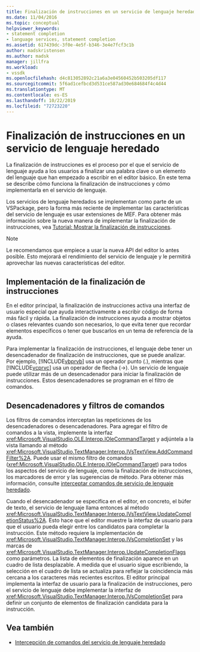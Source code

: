 ```yaml
---
title: Finalización de instrucciones en un servicio de lenguaje heredado | Microsoft Docs
ms.date: 11/04/2016
ms.topic: conceptual
helpviewer_keywords:
- statement completion
- language services, statement completion
ms.assetid: 617439dc-3f0e-4e5f-b346-3e4e7fcf3c1b
author: madskristensen
ms.author: madsk
manager: jillfra
ms.workload:
- vssdk
ms.openlocfilehash: d4c813052892c21a6a3e04560452b503205df117
ms.sourcegitcommit: 5f6ad1cefbcd3d531ce587ad30e684684f4c4d44
ms.translationtype: MT
ms.contentlocale: es-ES
ms.lasthandoff: 10/22/2019
ms.locfileid: "72723220"
---
```

# <a name="statement-completion-in-a-legacy-language-service"></a>Finalización de instrucciones en un servicio de lenguaje heredado
La finalización de instrucciones es el proceso por el que el servicio de lenguaje ayuda a los usuarios a finalizar una palabra clave o un elemento del lenguaje que han empezado a escribir en el editor básico. En este tema se describe cómo funciona la finalización de instrucciones y cómo implementarla en el servicio de lenguaje.

 Los servicios de lenguaje heredados se implementan como parte de un VSPackage, pero la forma más reciente de implementar las características del servicio de lenguaje es usar extensiones de MEF. Para obtener más información sobre la nueva manera de implementar la finalización de instrucciones, vea [Tutorial: Mostrar la finalización de instrucciones](../../extensibility/walkthrough-displaying-statement-completion.md).

> [!NOTE]
> Le recomendamos que empiece a usar la nueva API del editor lo antes posible. Esto mejorará el rendimiento del servicio de lenguaje y le permitirá aprovechar las nuevas características del editor.

## <a name="implementing-statement-completion"></a>Implementación de la finalización de instrucciones
 En el editor principal, la finalización de instrucciones activa una interfaz de usuario especial que ayuda interactivamente a escribir código de forma más fácil y rápida. La finalización de instrucciones ayuda a mostrar objetos o clases relevantes cuando son necesarios, lo que evita tener que recordar elementos específicos o tener que buscarlos en un tema de referencia de la ayuda.

 Para implementar la finalización de instrucciones, el lenguaje debe tener un desencadenador de finalización de instrucciones, que se puede analizar. Por ejemplo, [!INCLUDE[vbprvb](../../code-quality/includes/vbprvb_md.md)] usa un operador punto (.), mientras que [!INCLUDE[vcprvc](../../code-quality/includes/vcprvc_md.md)] usa un operador de flecha (->). Un servicio de lenguaje puede utilizar más de un desencadenador para iniciar la finalización de instrucciones. Estos desencadenadores se programan en el filtro de comandos.

## <a name="command-filters-and-triggers"></a>Desencadenadores y filtros de comandos
 Los filtros de comandos interceptan las repeticiones de los desencadenadores o desencadenadores. Para agregar el filtro de comandos a la vista, implemente la interfaz <xref:Microsoft.VisualStudio.OLE.Interop.IOleCommandTarget> y adjúntela a la vista llamando al método <xref:Microsoft.VisualStudio.TextManager.Interop.IVsTextView.AddCommandFilter%2A>. Puede usar el mismo filtro de comandos (<xref:Microsoft.VisualStudio.OLE.Interop.IOleCommandTarget>) para todos los aspectos del servicio de lenguaje, como la finalización de instrucciones, los marcadores de error y las sugerencias de método. Para obtener más información, consulte [interceptar comandos de servicio de lenguaje heredado](../../extensibility/internals/intercepting-legacy-language-service-commands.md).

 Cuando el desencadenador se especifica en el editor, en concreto, el búfer de texto, el servicio de lenguaje llama entonces al método <xref:Microsoft.VisualStudio.TextManager.Interop.IVsTextView.UpdateCompletionStatus%2A>. Esto hace que el editor muestre la interfaz de usuario para que el usuario pueda elegir entre los candidatos para completar la instrucción. Este método requiere la implementación de <xref:Microsoft.VisualStudio.TextManager.Interop.IVsCompletionSet> y las marcas de <xref:Microsoft.VisualStudio.TextManager.Interop.UpdateCompletionFlags> como parámetros. La lista de elementos de finalización aparece en un cuadro de lista desplazable. A medida que el usuario sigue escribiendo, la selección en el cuadro de lista se actualiza para reflejar la coincidencia más cercana a los caracteres más recientes escritos. El editor principal implementa la interfaz de usuario para la finalización de instrucciones, pero el servicio de lenguaje debe implementar la interfaz de <xref:Microsoft.VisualStudio.TextManager.Interop.IVsCompletionSet> para definir un conjunto de elementos de finalización candidata para la instrucción.

## <a name="see-also"></a>Vea también
- [Intercepción de comandos del servicio de lenguaje heredado](../../extensibility/internals/intercepting-legacy-language-service-commands.md)